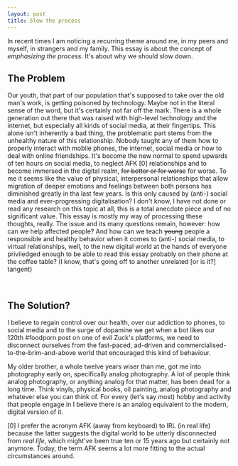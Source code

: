 ```yaml
---
layout: post
title: Slow the process
---
```


In recent times I am noticing a recurring theme around me, in my peers and myself, in
strangers and my family. This essay is about the concept of *emphasizing the process*. It's
about why we should slow down.

## The Problem

Our youth, that part of our population that's supposed to take over the old man's work, is
getting poisoned by technology. Maybe not in the literal sense of the word, but it's
certainly not far off the mark. There is a whole generation out there that was raised with
high-level technology and the internet, but especially all kinds of social media, at their
fingertips. This alone isn't inherently a bad thing, the problematic part stems from the
unhealthy nature of this relationship. Nobody taught any of them how to properly interact
with mobile phones, the internet, social media or how to deal with online friendships.
It's become the new normal to spend upwards of ten hours on social media, to neglect AFK [0]
relationships and to become immersed in the digital realm, ~~for better or for worse~~ for
worse. To me it seems like the value of physical, interpersonal relationships that allow
migration of deeper emotions and feelings between both persons has diminished greatly in
tha last few years. Is this only caused by (anti-) social media and ever-progressing
digitalisation? I don't know, I have not done or read any research on this topic at all,
this is a total anecdote piece and of no significant value. This essay is mostly my way of
processing these thoughts, really. The issue and its many questions remain, however: how
can we help affected people? And how can we teach ~~young~~ people a responsible and healthy
behavior when it comes to (anti-) social media, to virtual relationships, well, to the new
digital world at the hands of everyone priviledged enough to be able to read this essay
probably on their phone at the coffee table? (I know, that's going off to another
unrelated [or is it?] tangent)

<br/>

## The Solution?

I believe to regain control over our health, over our addiction to phones, to social media
and to the surge of dopamine we get when a bot likes our 120th #foodporn post on one of
evil Zuck's platforms, we need to disconnect ourselves from the fast-paced, ad-driven and
commercialised-to-the-brim-and-above world that encouraged this kind of behaviour.

My older brother, a whole twelve years wiser than me, got me into photography early on,
specifically analog photography. A lot of people think analog photography, or anything
analog for that matter, has been dead for a long time. Think vinyls, physical books, oil
painting, analog photography and whatever else you can think of. For every (let's say most)
hobby and activity that people engage in I believe there is an analog equivalent to the
modern, digital version of it.






[0] I prefer the acronym AFK (away from keyboard) to IRL (in real life) because the latter
suggests the digital world to be utterly disconnected from *real life*, which might've
been true ten or 15 years ago but certainly not anymore. Today, the term AFK seems a lot
more fitting to the actual circumstances around.
